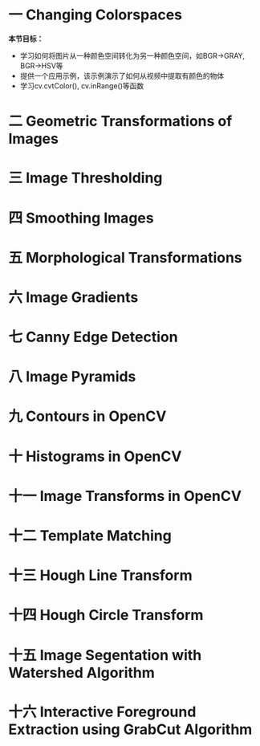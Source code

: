 # 一 Changing Colorspaces
**本节目标：**
* 学习如何将图片从一种颜色空间转化为另一种颜色空间，如BGR->GRAY, BGR->HSV等
* 提供一个应用示例，该示例演示了如何从视频中提取有颜色的物体
* 学习cv.cvtColor(), cv.inRange()等函数
# 二 Geometric Transformations of Images
# 三 Image Thresholding
# 四 Smoothing Images
# 五 Morphological Transformations
# 六 Image Gradients
# 七 Canny Edge Detection
# 八 Image Pyramids
# 九 Contours in OpenCV
# 十 Histograms in OpenCV
# 十一 Image Transforms in OpenCV
# 十二 Template Matching
# 十三 Hough Line Transform
# 十四 Hough Circle Transform
# 十五 Image Segentation with Watershed Algorithm
# 十六 Interactive Foreground Extraction using GrabCut Algorithm
